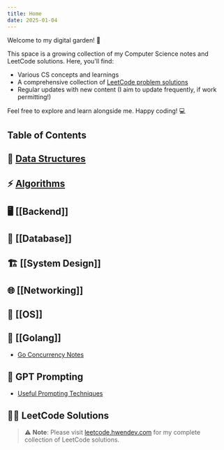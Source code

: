 ```yaml
---
title: Home
date: 2025-01-04
---
```


Welcome to my digital garden! 🌱

This space is a growing collection of my Computer Science notes and LeetCode solutions. Here, you'll find:

- Various CS concepts and learnings
- A comprehensive collection of [LeetCode problem solutions](https://www.leetcode.hwendev.com/)
- Regular updates with new content (I aim to update frequently, if work permitting!)

Feel free to explore and learn alongside me. Happy coding! 💻

## Table of Contents

## 🧠 [Data Structures](./Data%20Structures/Data%20Structures%20Content%20Page.md)

## ⚡ [Algorithms](./Algorithms/Algorithms%20Content%20Page.md)

## 🖥️ [[Backend]]

## 💽 [[Database]]

## 🏗️ [[System Design]]

## 🌐 [[Networking]]

## 🔧 [[OS]]

## 🐹 [[Golang]]

- [Go Concurrency Notes](./Golang/Go%20Concurrency%20Notes.md)

## 🤖 GPT Prompting

- [Useful Prompting Techniques](./GPT%20Prompting/Useful%20Prompting%20Techniques.md)

## 👨‍💻 LeetCode Solutions

> ⚠️ **Note**: Please visit [leetcode.hwendev.com](https://www.leetcode.hwendev.com/) for my complete collection of LeetCode solutions.
